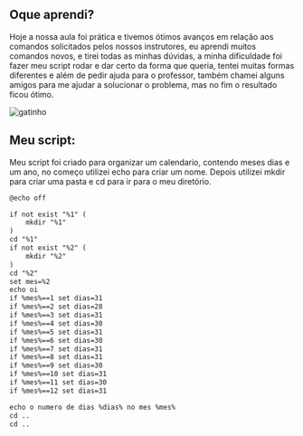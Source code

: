 ## Oque aprendi?

 Hoje a nossa aula foi prática e tivemos ótimos avanços em relação aos comandos solicitados pelos nossos instrutores, eu aprendi muitos comandos novos, e tirei todas as minhas dúvidas, a minha dificuldade foi fazer meu script rodar e dar certo da forma que queria, tentei muitas formas diferentes e além de pedir ajuda para o professor, também chamei alguns amigos para me ajudar a solucionar o problema, mas no fim o resultado ficou ótimo.

![gatinho](https://media0.giphy.com/media/v1.Y2lkPTc5MGI3NjExbzZhOXNoYnNxZm1zejV3bG43eHhkYTluOHZwbXk1YXY4OXQybXZiZSZlcD12MV9pbnRlcm5hbF9naWZfYnlfaWQmY3Q9Zw/ES4Vcv8zWfIt2/giphy.gif)

## Meu script: 

Meu script foi criado para organizar um calendario, contendo meses dias e um ano, no começo utilizei echo para criar um nome. Depois utilizei mkdir para criar uma pasta e cd para ir para o meu diretório. 

```markdown
@echo off

if not exist "%1" (
    mkdir "%1"
)
cd "%1"
if not exist "%2" (
    mkdir "%2"
)
cd "%2"
set mes=%2
echo oi
if %mes%==1 set dias=31
if %mes%==2 set dias=28
if %mes%==3 set dias=31
if %mes%==4 set dias=30
if %mes%==5 set dias=31
if %mes%==6 set dias=30
if %mes%==7 set dias=31
if %mes%==8 set dias=31
if %mes%==9 set dias=30
if %mes%==10 set dias=31
if %mes%==11 set dias=30
if %mes%==12 set dias=31

echo o numero de dias %dias% no mes %mes%
cd ..
cd ..
```
